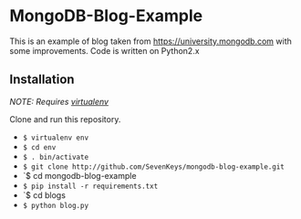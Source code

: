 # MongoDB-Blog-Example
This is an example of blog taken from https://university.mongodb.com with some improvements.
Code is written on Python2.x
## Installation

*NOTE: Requires [virtualenv](http://virtualenv.readthedocs.org/en/latest/)*

  Clone and run this repository.
* `$ virtualenv env`
* `$ cd env`
* `$ . bin/activate`
* `$ git clone http://github.com/SevenKeys/mongodb-blog-example.git`
* `$ cd mongodb-blog-example
* `$ pip install -r requirements.txt`
* `$ cd blogs
* `$ python blog.py`

